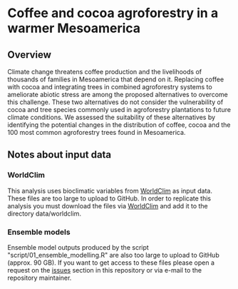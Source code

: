 
Coffee and cocoa agroforestry in a warmer Mesoamerica
=====================================================

Overview
--------

Climate change threatens coffee production and the livelihoods of thousands of families in Mesoamerica that depend on it. Replacing coffee with cocoa and integrating trees in combined agroforestry systems to ameliorate abiotic stress are among the proposed alternatives to overcome this challenge. These two alternatives do not consider the vulnerability of cocoa and tree species commonly used in agroforestry plantations to future climate conditions. We assessed the suitability of these alternatives by identifying the potential changes in the distribution of coffee, cocoa and the 100 most common agroforestry trees found in Mesoamerica.

Notes about input data
----------------------

### WorldClim

This analysis uses bioclimatic variables from [WorldClim](http://www.worldclim.org/version1) as input data. These files are too large to upload to GitHub. In order to replicate this analysis you must download the files via [WorldClim](http://www.worldclim.org/version1) and add it to the directory data/worldclim.

### Ensemble models

Ensemble model outputs produced by the script "script/01\_ensemble\_modelling.R" are also too large to upload to GitHub (approx. 90 GB). If you want to get access to these files please open a request on the [issues](https://github.com/kauedesousa/enm_agroforestry/issues) section in this repository or via e-mail to the repository maintainer.
